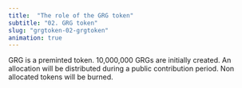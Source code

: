 ```yaml
---
title:  "The role of the GRG token"
subtitle: "02. GRG token"
slug: "grgtoken-02-grgtoken"
animation: true
---
```


GRG is a preminted token. 10,000,000 GRGs are initially created. An allocation will be distributed during a public contribution period.
Non allocated tokens will be burned.
